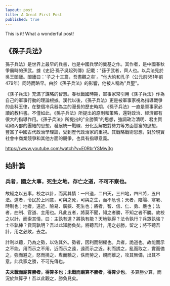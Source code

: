 ```yaml
---
layout: post
title: A Great First Post
published: true
---
```


This is it!
What a wonderful post!

## 《孫子兵法》
孫子兵法》是世界上最早的兵書，也是中國兵學的奠基之作。其作者，是中國春秋爭霸時的孫武。據《史記‧孫子吳起列傳》記載："孫子武者，齊人也。以兵法見於吳王闔廬。闔廬曰：'子之十三篇，吾盡觀之矣'。"他大約和孔子（公元前551年前479年）同時而略早。由於《孫子兵法》的影響，他被人稱為"兵聖"。

《孫子兵法》充滿了謀略的智慧。春秋戰國時期，軍事家常引用《孫子兵法》作為自己的軍事行動的理論根據。漢代以後，《孫子兵法》更是被軍事家視為指導戰爭的金科玉律，在整個冷兵器為主的漫長的歷史時期，《孫子兵法》一直是軍事家必讀的教科書。不僅如此，《孫子兵法》所提出的原則和策略，還對政治、經濟都有很大的指導作用。《孫子兵法》所提出的"全勝策"的思想，強調政治清明、君主賢明和內部的團結的思想，發展統一戰線、分化瓦解敵對勢力等方面豐富的思想，
豐富了中國古代政治學理論，受到歷代政治家的重視。其戰略戰術思想，對於現實社會中商業競爭和其他方面的競爭，也具有指導意義。

https://www.youtube.com/watch?v=E0RbrYSMw3g

## 始計篇

### 兵者，國之大事，死生之地，存亡之道，不可不察也。

故經之以五事，校之以計，而索其情：一曰道，二曰天，三曰地，四曰將，五曰法。道者，令民於上同意，可與之死，可與之生，而不危也；天者，陰陽、寒暑、時制也；地者，遠近、險易、廣狹、死生也；將者，智、信、仁、勇、嚴也；法者，曲制、官道、主用也。凡此五者，將莫不聞，知之者勝，不知之者不勝。故校之以計，而索其情，曰：主孰有道？將孰有能？天地孰得？法令孰行？兵眾孰強？士卒孰練？賞罰孰明？吾以此知勝負矣。將聽吾計，用之必勝，留之；將不聽吾計，用之必敗，去之。

計利以聽，乃為之勢，以佐其外。勢者，因利而制權也。兵者，詭道也。故能而示之不能，用而示之不用，近而示之遠，遠而示之近。利而誘之，亂而取之，實而備之，強而避之，怒而撓之，卑而驕之，佚而勞之，親而離之，攻其無備，出其不意。此兵家之勝，不可先傳也。

****夫未戰而廟算勝者，得算多也；未戰而廟算不勝者，得算少也****。
多算勝少算，而況於無算乎！吾以此觀之，勝負見矣。



